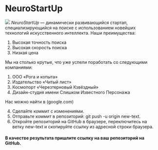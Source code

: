 # NeuroStartUp
![](https://netology-code.github.io/git-homeworks/introduction/assets/logo.png)
*NeuroStartUp* — динамически развивающийся стартап, специализирующийся на поиске с использованием новейших технологий искусственного интеллекта.
Наши преимущества:
1. Высокая точность поиска
2. Высокая скорость поиска
3. Низкая цена


Мы на столько крутые, что уже успели поработать со следующими компаниями:

   1. ООО «Рога и копыта»
   2. Издательство «Читый лист»
   3. Космопорт «Черезтерновый Кзвёздный»
   4. Дизайн-студия имени Слишком Известного Персонажа
    
Нас можно найти в (google.com)

   4. Сделайте коммит с изменениями.
   5. Отправьте коммит в репозиторий: git push -u origin new-text.
   6. Откройте репозиторий на GitHub в браузере, переключитесь на ветку new-text и скопируйте ссылку из адресной строки браузера.

#### В качестве результата пришлите ссылку на ваш репозиторий на GitHub.